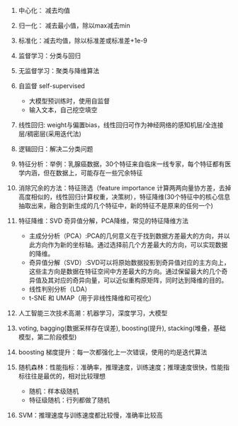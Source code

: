 1. 中心化： 减去均值
2. 归一化： 减去最小值，除以max减去min
3. 标准化：减去均值，除以标准差或标准差+1e-9 

4. 监督学习：分类与回归
5. 无监督学习：聚类与降维算法
6. 自监督 self-supervised
    - 大模型预训练时，使用自监督
    - 输入文本，自己挖空填空
7. 线性回归: weight与偏置bias，线性回归可作为神经网络的感知机层/全连接层/稠密层(采用迭代法)
8. 逻辑回归：解决二分类问题
9. 特征分析：举例：乳腺癌数据，30个特征来自临床一线专家，每个特征都有医学内涵，但在数据上，可能存在一些冗余特征
10. 消除冗余的方法：特征筛选（feature importance 计算两两向量协方差，去掉高度相似的，线性回归计算权重，决策树），特征降维(30个特征中的核心信息抽取出来，融合到新生成的几个特征中，新的特征不是原来的任何一个)
11. 特征降维：SVD 奇异值分解，PCA降维，常见的特征降维方法
    - 主成分分析（PCA）:PCA的几何意义在于找到数据方差最大的方向，并以此方向作为新的坐标轴。通过选择前几个方差最大的方向，可以实现数据的降维。
    - 奇异值分解（SVD）:SVD可以将原始数据投影到奇异值对应的主方向上，这些主方向是数据在特征空间中方差最大的方向。通过保留最大的几个奇异值及其对应的奇异向量，可以近似重构原矩阵，同时达到降维的目的。
    - 线性判别分析（LDA）
    - t-SNE 和 UMAP（用于非线性降维和可视化）
12. 人工智能三次技术高潮：机器学习，深度学习，大模型
13. voting, bagging(数据采样存在误差), boosting(提升), stacking(堆叠，基础模型，第二阶段模型)
14. boosting 梯度提升：每一次都强化上一次错误，使用的均是迭代算法
15. 随机森林：性能指标：准确率，推理速度，训练速度；推理速度很快，性能指标往往是最优的，相对比较理想
      - 随机：样本级随机
      - 特征级随机：行列都做了随机
16. SVM：推理速度与训练速度都比较慢，准确率比较高